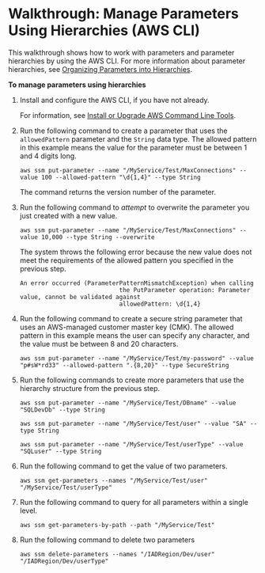 # Walkthrough: Manage Parameters Using Hierarchies \(AWS CLI\)<a name="sysman-paramstore-walk-hierarchies"></a>

This walkthrough shows how to work with parameters and parameter hierarchies by using the AWS CLI\. For more information about parameter hierarchies, see [Organizing Parameters into Hierarchies](sysman-paramstore-su-organize.md)\.

**To manage parameters using hierarchies**

1. Install and configure the AWS CLI, if you have not already\.

   For information, see [Install or Upgrade AWS Command Line Tools](getting-started-cli.md)\.

1. Run the following command to create a parameter that uses the `allowedPattern` parameter and the `String` data type\. The allowed pattern in this example means the value for the parameter must be between 1 and 4 digits long\.

   ```
   aws ssm put-parameter --name "/MyService/Test/MaxConnections" --value 100 --allowed-pattern "\d{1,4}" --type String
   ```

   The command returns the version number of the parameter\.

1. Run the following command to *attempt* to overwrite the parameter you just created with a new value\.

   ```
   aws ssm put-parameter --name "/MyService/Test/MaxConnections" --value 10,000 --type String --overwrite
   ```

   The system throws the following error because the new value does not meet the requirements of the allowed pattern you specified in the previous step\.

   ```
   An error occurred (ParameterPatternMismatchException) when calling
                               the PutParameter operation: Parameter value, cannot be validated against
                               allowedPattern: \d{1,4}
   ```

1. Run the following command to create a secure string parameter that uses an AWS\-managed customer master key \(CMK\)\. The allowed pattern in this example means the user can specify any character, and the value must be between 8 and 20 characters\.

   ```
   aws ssm put-parameter --name "/MyService/Test/my-password" --value "p#sW*rd33" --allowed-pattern ".{8,20}" --type SecureString
   ```

1. Run the following commands to create more parameters that use the hierarchy structure from the previous step\.

   ```
   aws ssm put-parameter --name "/MyService/Test/DBname" --value "SQLDevDb" --type String
   ```

   ```
   aws ssm put-parameter --name "/MyService/Test/user" --value "SA" --type String
   ```

   ```
   aws ssm put-parameter --name "/MyService/Test/userType" --value "SQLuser" --type String
   ```

1. Run the following command to get the value of two parameters\.

   ```
   aws ssm get-parameters --names "/MyService/Test/user" "/MyService/Test/userType"
   ```

1. Run the following command to query for all parameters within a single level\. 

   ```
   aws ssm get-parameters-by-path --path "/MyService/Test"
   ```

1. Run the following command to delete two parameters

   ```
   aws ssm delete-parameters --names "/IADRegion/Dev/user" "/IADRegion/Dev/userType"
   ```